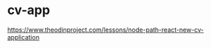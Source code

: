 # cv-app

https://www.theodinproject.com/lessons/node-path-react-new-cv-application

<!--
todo:
-reset button
-load josh data button
-print button
-need change null on minor/spec?
-key results and duty keys can repeat if user repeats (unlikely?)
-add gitHub link
-fix name parameters in ed input
-need add focus handler in App root
-move focuser to util.js?


on:
-add delete/add education
-ed list input
-add/del award (check if need ids in database)
 -->
